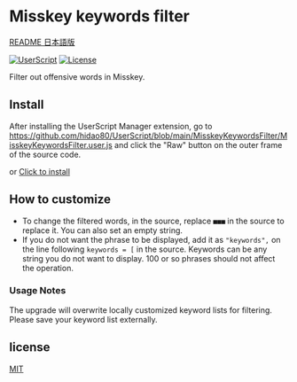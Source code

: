 # Misskey keywords filter

[README 日本語版](./README_ja.md)

[![UserScript](https://img.shields.io/badge/Framework-UserScript-blue.svg)](https://en.wikipedia.org/wiki/Userscript)
[![License](https://img.shields.io/github/license/hidao80/UserScript)](/LICENSE)

Filter out offensive words in Misskey.

## Install

After installing the UserScript Manager extension, go to https://github.com/hidao80/UserScript/blob/main/MisskeyKeywordsFilter/MisskeyKeywordsFilter.user.js and click the "Raw" button on the outer frame of the source code.

or [Click to install](https://github.com/hidao80/UserScript/raw/main/MisskeyKeywordsFilter/MisskeyKeywordsFilter.user.js)

## How to customize

- To change the filtered words, in the source, replace `■■■` in the source to replace it.
  You can also set an empty string.
- If you do not want the phrase to be displayed, add it as `"keywords",` on the line following `keywords = [` in the source.
  Keywords can be any string you do not want to display. 100 or so phrases should not affect the operation.

### Usage Notes

The upgrade will overwrite locally customized keyword lists for filtering.
Please save your keyword list externally.

## license

[MIT](/LICENSE)
